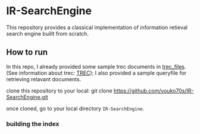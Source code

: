 # IR-SearchEngine
This repository provides a classical implementation of information retieval search engine buillt from scratch. 

## How to run 
In this repo, I already provided some sample trec documents in [trec_files](https://github.com/youko70s/IR-SearchEngine/tree/master/trec_files). (See information about trec: [TREC](https://trec.nist.gov/)); I also provided a sample queryfile for retrieving relavant documents.

clone this repository to your local:
    git clone https://github.com/youko70s/IR-SearchEngine.git

once cloned, go to your local directory `IR-SearchEngine`.

### building the index 
